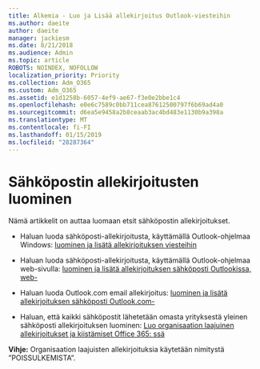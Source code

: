 ```yaml
---
title: Alkemia - Luo ja Lisää allekirjoitus Outlook-viesteihin
ms.author: daeite
author: daeite
manager: jackiesm
ms.date: 8/21/2018
ms.audience: Admin
ms.topic: article
ROBOTS: NOINDEX, NOFOLLOW
localization_priority: Priority
ms.collection: Adm_O365
ms.custom: Adm_O365
ms.assetid: e1d1258b-6057-4ef9-ae67-f3e0e2bbe1c4
ms.openlocfilehash: e0e6c7589c0bb711cea87612500797f6b69ad4a0
ms.sourcegitcommit: d6ea5e9458a2b8ceaab3ac4bd483e1130b9a398a
ms.translationtype: MT
ms.contentlocale: fi-FI
ms.lasthandoff: 01/15/2019
ms.locfileid: "28287364"
---
```

# <a name="creating-email-signatures"></a>Sähköpostin allekirjoitusten luominen

Nämä artikkelit on auttaa luomaan etsit sähköpostin allekirjoitukset.
  
- Haluan luoda sähköposti-allekirjoitusta, käyttämällä Outlook-ohjelmaa Windows: [luominen ja lisätä allekirjoituksen viesteihin](https://support.office.com/article/8ee5d4f4-68fd-464a-a1c1-0e1c80bb27f2.aspx)
    
- Haluan luoda sähköposti-allekirjoitusta, käyttämällä Outlook-ohjelmaa web-sivulla: [luominen ja lisätä allekirjoituksen sähköposti Outlookissa, web-](https://support.office.com/article/5ff9dcfd-d3f1-447b-b2e9-39f91b074ea3.aspx)
    
- Haluan luoda Outlook.com email allekirjoitus: [luominen ja lisätä allekirjoituksen sähköposti Outlook.com-](https://support.office.com/article/776d9006-abdf-444e-b5b7-a61821dff034.aspx)
    
- Haluan, että kaikki sähköpostit lähetetään omasta yrityksestä yleinen sähköposti allekirjoituksen luominen: [Luo organisaation laajuinen allekirjoitukset ja kiistämiset Office 365: ssä](https://support.office.com/article/2d75860f-c527-4352-a7f6-73eba54c0c72.aspx)
    
 **Vihje:** Organisaation laajuisten allekirjoituksia käytetään nimitystä ”POISSULKEMISTA”. 
  

